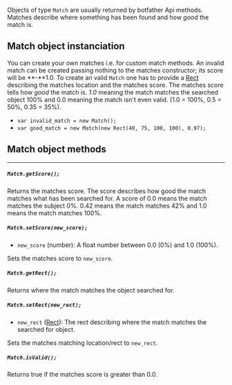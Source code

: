 Objects of type `Match` are usually returned by botfather Api methods. Matches describe where something has been found and how _good_ the match is.


## Match object instanciation

You can create your own matches i.e. for custom match methods. An invalid match can be created passing nothing to the matches constructor; its score will be **-**1.0. To create an valid `Match` one has to provide a [Rect](../rect/) describing the matches location and the matches score. The matches score tells how _good_ the match is. _1.0_ meaning the match matches the searched object 100% and 0.0 meaning the match isn't even valid. (1.0 = 100%, 0.5 = 50%, 0.35 = 35%).

- `var invalid_match = new Match();`
- `var good_match = new Match(new Rect(40, 75, 100, 100), 0.97);`


## Match object methods
------


##### `Match.getScore();`

Returns the matches score. The score describes how good the match matches what has been searched for. A score of 0.0 means the match matches the subject 0%. 0.42 means the match matches 42% and 1.0 means the match matches 100%.


##### `Match.setScore(new_score);`

- `new_score` (number): A float number between 0.0 (0%) and 1.0 (100%).

Sets the matches score to `new_score`.


##### `Match.getRect();`

Returns where the match matches the object searched for.


##### `Match.setRect(new_rect);`

- `new_rect` ([Rect](../rect)): The rect describing where the match matches the searched for object.

Sets the matches matching location/rect to `new_rect`.


##### `Match.isValid();`

Returns true if the matches score is greater than 0.0.
